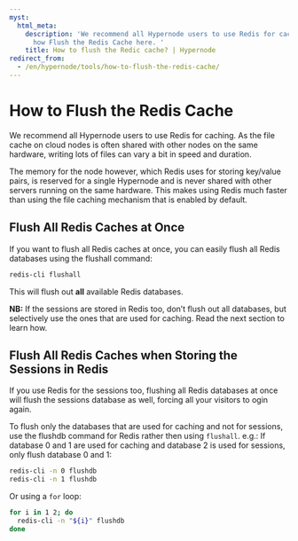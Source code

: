 ```yaml
---
myst:
  html_meta:
    description: 'We recommend all Hypernode users to use Redis for caching. Learn
      how Flush the Redis Cache here. '
    title: How to flush the Redic cache? | Hypernode
redirect_from:
  - /en/hypernode/tools/how-to-flush-the-redis-cache/
---
```


<!-- source: https://support.hypernode.com/en/hypernode/tools/how-to-flush-the-redis-cache/ -->

# How to Flush the Redis Cache

We recommend all Hypernode users to use Redis for caching.
As the file cache on cloud nodes is often shared with other nodes on the same hardware, writing lots of files can vary a bit in speed and duration.

The memory for the node however, which Redis uses for storing key/value pairs, is reserved for a single Hypernode and is never shared with other servers running on the same hardware. This makes using Redis much faster than using the file caching mechanism that is enabled by default.

## Flush All Redis Caches at Once

If you want to flush all Redis caches at once, you can easily flush all Redis databases using the flushall command:

```bash
redis-cli flushall
```

This will flush out **all** available Redis databases.

**NB:** If the sessions are stored in Redis too, don’t flush out all databases, but selectively use the ones that are used for caching. Read the next section to learn how.

## Flush All Redis Caches when Storing the Sessions in Redis

If you use Redis for the sessions too, flushing all Redis databases at once will flush the sessions database as well, forcing all your visitors to ogin again.

To flush only the databases that are used for caching and not for sessions, use the flushdb command for Redis rather then using `flushall`.
e.g.: If database 0 and 1 are used for caching and database 2 is used for sessions, only flush database 0 and 1:

```bash
redis-cli -n 0 flushdb
redis-cli -n 1 flushdb
```

Or using a `for` loop:

```bash
for i in 1 2; do
  redis-cli -n "${i}" flushdb
done
```
